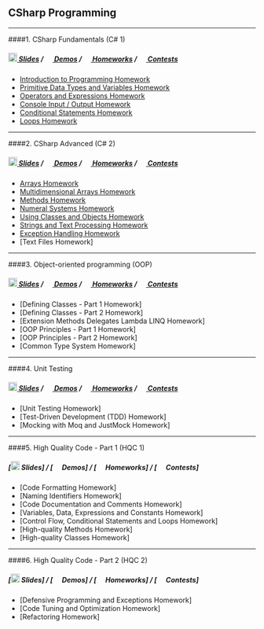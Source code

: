 ## CSharp Programming

---

####1. CSharp Fundamentals (C# 1)	
##### [<img src="https://raw.githubusercontent.com/TelerikAcademy/Common/master/icons/presentation.png" height="18"/> Slides](https://github.com/petyakostova/Telerik-Academy/tree/master/C%23/_Demos%20C%23%201/Slides) / [<img src="https://raw.githubusercontent.com/TelerikAcademy/Common/master/icons/code.png" height="15"> Demos](https://github.com/petyakostova/Telerik-Academy/tree/master/C%23/_Demos%20C%23%201) / [<img src="https://raw.githubusercontent.com/TelerikAcademy/Common/master/icons/homework.png" height="15"> Homeworks](https://github.com/petyakostova/Telerik-Academy/tree/master/C%23/C%23%201) / [<img src="https://raw.githubusercontent.com/TelerikAcademy/Common/master/icons/code.png" height="15"> Contests](https://github.com/petyakostova/Telerik-Academy/tree/master/C%23/C%23%201%20Contests)
* [Introduction to Programming Homework](https://github.com/petyakostova/Telerik-Academy/tree/master/C%23/C%23%201/1.%20Intro-Programming-Homework)
* [Primitive Data Types and Variables Homework](https://github.com/petyakostova/Telerik-Academy/tree/master/C%23/C%23%201/2.%20PrimitiveDataTypesVariables-Homework)
* [Operators and Expressions Homework](https://github.com/petyakostova/Telerik-Academy/tree/master/C%23/C%23%201/3.%20Operators-Expressions-Statements-Homework)
* [Console Input / Output Homework](https://github.com/petyakostova/Telerik-Academy/tree/master/C%23/C%23%201/4.%20Console-Input-Output-Homework)
* [Conditional Statements Homework](https://github.com/petyakostova/Telerik-Academy/tree/master/C%23/C%23%201/5.%20Conditional-Statements-Homework)
* [Loops Homework](https://github.com/petyakostova/Telerik-Academy/tree/master/C%23/C%23%201/6.%20Loops-Homework)

---

####2. CSharp Advanced (C# 2)
##### [<img src="https://raw.githubusercontent.com/TelerikAcademy/Common/master/icons/presentation.png" height="18"/> Slides](https://github.com/petyakostova/Telerik-Academy/tree/master/C%23/_Demos%20C%23%202/Slides) / [<img src="https://raw.githubusercontent.com/TelerikAcademy/Common/master/icons/code.png" height="15"> Demos](https://github.com/petyakostova/Telerik-Academy/tree/master/C%23/_Demos%20C%23%202) / [<img src="https://raw.githubusercontent.com/TelerikAcademy/Common/master/icons/homework.png" height="15"> Homeworks](https://github.com/petyakostova/Telerik-Academy/tree/master/C%23/C%23%202) / [<img src="https://raw.githubusercontent.com/TelerikAcademy/Common/master/icons/code.png" height="15"> Contests](https://github.com/petyakostova/Telerik-Academy/tree/master/C%23/C%23%202%20Contests)
* [Arrays Homework](https://github.com/petyakostova/Telerik-Academy/tree/master/C%23/C%23%202/1.%20Arrays-HW)
* [Multidimensional Arrays Homework](https://github.com/petyakostova/Telerik-Academy/tree/master/C%23/C%23%202/2.%20Multidimensional-Arrays-HW)
* [Methods Homework](https://github.com/petyakostova/Telerik-Academy/tree/master/C%23/C%23%202/3.%20Methods-HW)
* [Numeral Systems Homework](https://github.com/petyakostova/Telerik-Academy/tree/master/C%23/C%23%202/4.%20Numeral-Systems-HW)
* [Using Classes and Objects Homework](https://github.com/petyakostova/Telerik-Academy/tree/master/C%23/C%23%202/5.%20Using-Classes-And-Objects-HW)
* [Strings and Text Processing Homework](https://github.com/petyakostova/Telerik-Academy/tree/master/C%23/C%23%202/6.%20Strings-And-Text-Processing-HW)
* [Exception Handling Homework](https://github.com/petyakostova/Telerik-Academy/tree/master/C%23/C%23%202/7.%20Exception-Handling-HW)
* [Text Files Homework]

---

####3. Object-oriented programming (OOP)
##### [<img src="https://raw.githubusercontent.com/TelerikAcademy/Common/master/icons/presentation.png" height="18"/> Slides](https://github.com/petyakostova/Telerik-Academy/tree/master/C%23/_Demos%20C%23%20OOP/Slides) / [<img src="https://raw.githubusercontent.com/TelerikAcademy/Common/master/icons/code.png" height="15"> Demos](https://github.com/petyakostova/Telerik-Academy/tree/master/C%23/_Demos%20C%23%20OOP) / [<img src="https://raw.githubusercontent.com/TelerikAcademy/Common/master/icons/homework.png" height="15"> Homeworks](https://github.com/petyakostova/Telerik-Academy/tree/master/C%23/C%23%20OOP) / [<img src="https://raw.githubusercontent.com/TelerikAcademy/Common/master/icons/code.png" height="15"> Contests](https://github.com/petyakostova/Telerik-Academy/tree/master/C%23/C%23%20OOP%20Contests)
* [Defining Classes - Part 1 Homework]
* [Defining Classes - Part 2 Homework]
* [Extension Methods Delegates Lambda LINQ Homework]
* [OOP Principles - Part 1 Homework]
* [OOP Principles - Part 2 Homework]
* [Common Type System Homework]

---

####4. Unit Testing
##### [<img src="https://raw.githubusercontent.com/TelerikAcademy/Common/master/icons/presentation.png" height="18"/> Slides](https://github.com/petyakostova/Telerik-Academy/tree/master/C%23/_Demos%20Unit%20testing/Slides) / [<img src="https://raw.githubusercontent.com/TelerikAcademy/Common/master/icons/code.png" height="15"> Demos](https://github.com/petyakostova/Telerik-Academy/tree/master/C%23/_Demos%20Unit%20testing) / [<img src="https://raw.githubusercontent.com/TelerikAcademy/Common/master/icons/homework.png" height="15"> Homeworks](https://github.com/petyakostova/Telerik-Academy/tree/master/C%23/Unit%20testing) / [<img src="https://raw.githubusercontent.com/TelerikAcademy/Common/master/icons/code.png" height="15"> Contests](https://github.com/petyakostova/Telerik-Academy/tree/master/C%23/Unit%20testing%20Contests)
* [Unit Testing Homework]
* [Test-Driven Development (TDD) Homework]
* [Mocking with Moq and JustMock Homework]

---

####5. High Quality Code - Part 1 (HQC 1)
##### [<img src="https://raw.githubusercontent.com/TelerikAcademy/Common/master/icons/presentation.png" height="18"/> Slides] / [<img src="https://raw.githubusercontent.com/TelerikAcademy/Common/master/icons/code.png" height="15"> Demos] / [<img src="https://raw.githubusercontent.com/TelerikAcademy/Common/master/icons/homework.png" height="15"> Homeworks] / [<img src="https://raw.githubusercontent.com/TelerikAcademy/Common/master/icons/code.png" height="15"> Contests]
* [Code Formatting Homework]
* [Naming Identifiers Homework]
* [Code Documentation and Comments Homework]
* [Variables, Data, Expressions and Constants Homework]
* [Control Flow, Conditional Statements and Loops Homework]
* [High-quality Methods Homework]
* [High-quality Classes Homework]

---

####6. High Quality Code - Part 2 (HQC 2)
##### [<img src="https://raw.githubusercontent.com/TelerikAcademy/Common/master/icons/presentation.png" height="18"/> Slides] / [<img src="https://raw.githubusercontent.com/TelerikAcademy/Common/master/icons/code.png" height="15"> Demos] / [<img src="https://raw.githubusercontent.com/TelerikAcademy/Common/master/icons/homework.png" height="15"> Homeworks] / [<img src="https://raw.githubusercontent.com/TelerikAcademy/Common/master/icons/code.png" height="15"> Contests]
* [Defensive Programming and Exceptions Homework]
* [Code Tuning and Optimization Homework]
* [Refactoring  Homework]
